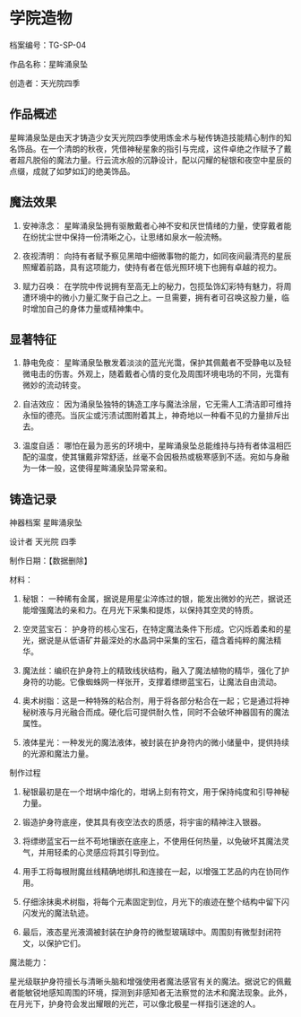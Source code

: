 # 学院造物

档案编号：TG-SP-04

作品名称：星眸涌泉坠

创造者：天光院四季

## 作品概述

星眸涌泉坠是由天才铸造少女天光院四季使用炼金术与秘传铸造技能精心制作的知名饰品。在一个清朗的秋夜，凭借神秘星象的指引与完成，这件卓绝之作赋予了戴者超凡脱俗的魔法力量。行云流水般的沉静设计，配以闪耀的秘银和夜空中星辰的点缀，成就了如梦如幻的绝美饰品。

## 魔法效果

1. 安神涤念： 星眸涌泉坠拥有驱散戴者心神不安和厌世情绪的力量，使穿戴者能在纷扰尘世中保持一份清晰之心，让思绪如泉水一般流畅。

2. 夜视清明： 向持有者赋予察见黑暗中细微事物的能力，如同夜间最清亮的星辰照耀着前路，具有这项能力，使持有者在低光照环境下也拥有卓越的视力。

3. 赋力召唤： 在学院中传说拥有至高无上的秘力，包揽坠饰幻彩特有魅力，将周遭环境中的微小力量汇聚于自己之上。一旦需要，拥有者可召唤这股力量，临时增加自己的身体力量或精神集中。

## 显著特征

1. 静电免疫： 星眸涌泉坠散发着淡淡的蓝光光霭，保护其佩戴者不受静电以及轻微电击的伤害。外观上，随着戴者心情的变化及周围环境电场的不同，光霭有微妙的流动转变。

2. 自洁效应： 因为涌泉坠独特的铸造工序与魔法涂层，它无需人工清洁即可维持永恒的德亮。当灰尘或污渍试图附着其上，神奇地以一种看不见的力量排斥出去。

3. 温度自适： 哪怕在最为恶劣的环境中，星眸涌泉坠总能维持与持有者体温相匹配的温度，使其镶戴非常舒适，丝毫不会因极热或极寒感到不适。宛如与身融为一体一般，这使得星眸涌泉坠异常亲和。

## 铸造记录

神器档案 星眸涌泉坠

设计者 天光院 四季

制作日期：【数据删除】

材料：

1. 秘银： 一种稀有金属，据说是用星尘淬炼过的银，能发出微妙的光芒，据说还能增强魔法的亲和力。在月光下采集和提炼，以保持其空灵的特质。

2. 空灵蓝宝石： 护身符的核心宝石，在特定魔法条件下形成。它闪烁着柔和的星光，据说是从低语矿井最深处的水晶洞中采集的宝石，蕴含着纯粹的魔法精华。

3. 魔法丝：编织在护身符上的精致线状结构，融入了魔法植物的精华，强化了护身符的功能。它像蜘蛛网一样张开，支撑着缥缈蓝宝石，让魔法自由流动。

4. 奥术树脂：这是一种特殊的粘合剂，用于将各部分粘合在一起；它是通过将神秘树液与月光融合而成。硬化后可提供耐久性，同时不会破坏神器固有的魔法属性。

5. 液体星光：一种发光的魔法液体，被封装在护身符内的微小储量中，提供持续的光源和魔法力量。

制作过程

1. 秘银最初是在一个坩埚中熔化的，坩埚上刻有符文，用于保持纯度和引导神秘力量。
   
2. 锻造护身符底座，使其具有夜空法衣的质感，将宇宙的精神注入银器。
   
3. 将缥缈蓝宝石一丝不苟地镶嵌在底座上，不使用任何热量，以免破坏其魔法灵气，并用轻柔的心灵感应将其引导到位。
   
4. 用手工将每根附魔丝线精确地绑扎和连接在一起，以增强工艺品的内在协同作用。
   
5. 仔细涂抹奥术树脂，将每个元素固定到位，月光下的痕迹在整个结构中留下闪闪发光的魔法轨迹。
   
6. 最后，液态星光液滴被封装在护身符的微型玻璃球中。周围刻有微型封闭符文，以保护它们。

魔法能力：

星光级联护身符擅长与清晰头脑和增强使用者魔法感官有关的魔法。据说它的佩戴者能敏锐地感知周围的环境，探测到非感知者无法察觉的法术和魔法现象。此外，在月光下，护身符会发出耀眼的光芒，可以像北极星一样指引迷途的人。